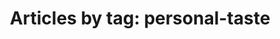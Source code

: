 ---
layout: blog_by_tag
title: 'Articles by tag: personal-taste'
tag: personal-taste
permalink: /blog/tag/personal-taste/
---